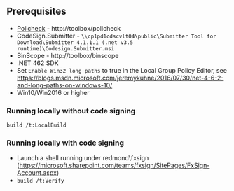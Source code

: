 ## Prerequisites

* [Policheck](http://aka.ms/policheck) - http://toolbox/policheck
* CodeSign.Submitter - `\\cp1pd1cdscvlt04\public\Submitter Tool for Download\Submitter 4.1.1.1 (.net v3.5 runtime)\Codesign.Submitter.msi`
* BinScope - http://toolbox/binscope
* .NET 462 SDK
* Set `Enable Win32 long paths` to true in the Local Group Policy Editor, see https://blogs.msdn.microsoft.com/jeremykuhne/2016/07/30/net-4-6-2-and-long-paths-on-windows-10/
* Win10/Win2016 or higher

### Running locally without code signing

`build /t:LocalBuild`

### Running locally with code signing
* Launch a shell running under redmond\fxsign (https://microsoft.sharepoint.com/teams/fxsign/SitePages/FxSign-Account.aspx)
* `build /t:Verify`

